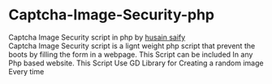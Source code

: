 # Captcha-Image-Security-php
Captcha Image Security script in php by <a href="https://www.facebook.com/hunk.husain">husain saify</a><br>
Captcha Image Security script is a lignt weight php script that prevent the boots by filling the form in a webpage. This Script can be included In any Php based website. This Script Use GD Library for Creating a random image Every time
